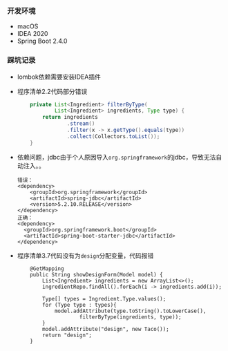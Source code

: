 ### 开发环境
- macOS
- IDEA 2020
- Spring Boot 2.4.0

### 踩坑记录
- lombok依赖需要安装IDEA插件

- 程序清单2.2代码部分错误

  ```java
      private List<Ingredient> filterByType(
              List<Ingredient> ingredients, Type type) {
          return ingredients
                  .stream()
                  .filter(x -> x.getType().equals(type))
                  .collect(Collectors.toList());
      }
  ```

- 依赖问题，jdbc由于个人原因导入`org.springframework`的jdbc，导致无法自动注入。。

  ```
  错误：
  <dependency>
      <groupId>org.springframework</groupId>
      <artifactId>spring-jdbc</artifactId>
      <version>5.2.10.RELEASE</version>
  </dependency>
  正确：
  <dependency>
  	<groupId>org.springframework.boot</groupId>
  	<artifactId>spring-boot-starter-jdbc</artifactId>
  </dependency>
  ```
  
- 程序清单3.7代码没有为`design`分配变量，代码报错

  ```
      @GetMapping
      public String showDesignForm(Model model) {
          List<Ingredient> ingredients = new ArrayList<>();
          ingredientRepo.findAll().forEach(i -> ingredients.add(i));
  
          Type[] types = Ingredient.Type.values();
          for (Type type : types){
              model.addAttribute(type.toString().toLowerCase(),
                      filterByType(ingredients, type));
          }
          model.addAttribute("design", new Taco());
          return "design";
      }
  ```

  

